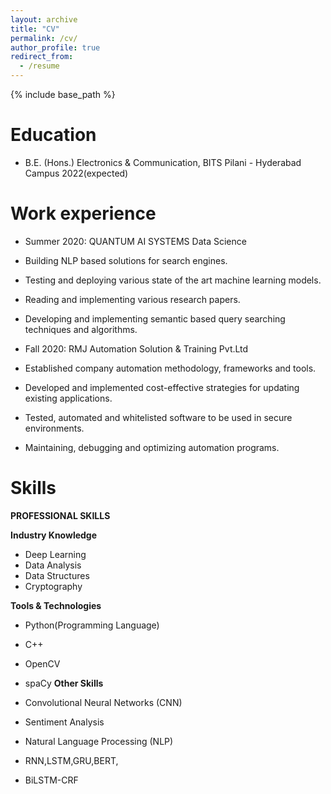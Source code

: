 ```yaml
---
layout: archive
title: "CV"
permalink: /cv/
author_profile: true
redirect_from:
  - /resume
---
```


{% include base_path %}

Education
======
* B.E. (Hons.) Electronics & Communication, BITS Pilani - Hyderabad Campus 2022(expected)

Work experience
======
* Summer 2020: QUANTUM AI SYSTEMS Data Science

* Building NLP based solutions for search engines.
* Testing and deploying various state of the art machine learning models.
* Reading and implementing various research papers.
* Developing and implementing semantic based query searching
  techniques and algorithms.


* Fall 2020: RMJ Automation Solution & Training Pvt.Ltd
* Established company automation methodology, frameworks and
tools.
* Developed and implemented cost-effective strategies for updating
  existing applications.
* Tested, automated and whitelisted software to be used in secure
  environments.
* Maintaining, debugging and optimizing automation programs.
  
Skills
======
**PROFESSIONAL SKILLS**

**Industry Knowledge**

* Deep Learning
* Data Analysis
* Data Structures
* Cryptography

**Tools & Technologies**

* Python(Programming Language)
* C++
* OpenCV
* spaCy
**Other Skills**

* Convolutional Neural Networks (CNN)
* Sentiment Analysis
* Natural Language Processing (NLP)
* RNN,LSTM,GRU,BERT,
* BiLSTM-CRF
